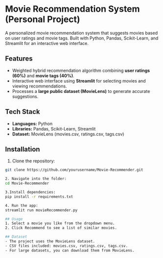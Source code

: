 # Movie Recommendation System (Personal Project)

A personalized movie recommendation system that suggests movies based on user ratings and movie tags. Built with Python, Pandas, Scikit-Learn, and Streamlit for an interactive web interface.

## Features
- Weighted hybrid recommendation algorithm combining **user ratings (60%)** and **movie tags (40%)**.
- Interactive web interface using **Streamlit** for selecting movies and viewing recommendations.
- Processes a **large public dataset (MovieLens)** to generate accurate suggestions.

## Tech Stack
- **Languages:** Python  
- **Libraries:** Pandas, Scikit-Learn, Streamlit  
- **Dataset:** MovieLens (movies.csv, ratings.csv, tags.csv)

## Installation
1. Clone the repository:
```bash
git clone https://github.com/yourusername/Movie-Recommender.git

2. Navigate into the folder:
cd Movie-Recommender

3.Install dependencies:
pip install -r requirements.txt

4. Run the app:
streamlit run movieRecommender.py

## Usage
1. Select a movie you like from the dropdown menu.
2. Click Recommend to see a list of similar movies.

## Dataset
- The project uses the MovieLens dataset.
- CSV files included: movies.csv, ratings.csv, tags.csv.
- For large datasets, you can download them from MovieLens.
